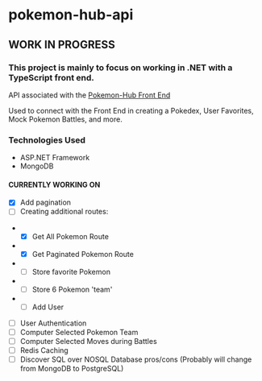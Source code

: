 # pokemon-hub-api
## WORK IN PROGRESS
### This project is mainly to focus on working in .NET with a TypeScript front end. 
API associated with the [Pokemon-Hub Front End](https://github.com/kylegrabski/pokemon-hub) 

Used to connect with the Front End in creating a Pokedex, User Favorites, Mock Pokemon Battles, and more. 

### Technologies Used
- ASP.NET Framework 
- MongoDB 

#### CURRENTLY WORKING ON 
- [X] Add pagination
- [ ] Creating additional routes:
- - [X] Get All Pokemon Route
- - [X] Get Paginated Pokemon Route
- - [ ] Store favorite Pokemon
- - [ ] Store 6 Pokemon 'team'
- - [ ] Add User
- [ ] User Authentication
- [ ] Computer Selected Pokemon Team
- [ ] Computer Selected Moves during Battles
- [ ] Redis Caching
- [ ] Discover SQL over NOSQL Database pros/cons (Probably will change from MongoDB to PostgreSQL)
